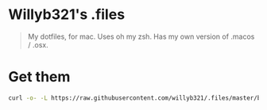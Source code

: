 # Willyb321's .files
> My dotfiles, for mac. Uses oh my zsh. Has my own version of .macos / .osx.


# Get them

```sh
curl -o- -L https://raw.githubusercontent.com/willyb321/.files/master/bootstrap.sh | bash
```
